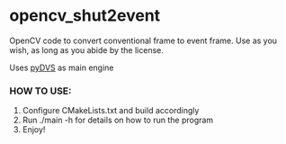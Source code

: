 # opencv_shut2event
OpenCV code to convert conventional frame to event frame.
Use as you wish, as long as you abide by the license.

Uses [pyDVS](https://github.com/chanokin/pyDVS) as main engine

### HOW TO USE:
1. Configure CMakeLists.txt and build accordingly
2. Run ./main -h for details on how to run the program
3. Enjoy!